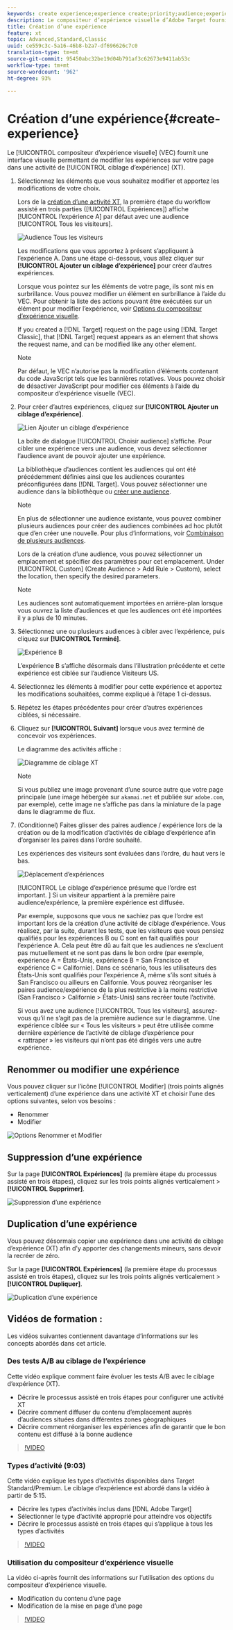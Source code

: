```yaml
---
keywords: create experience;experience create;priority;audience;experience;visual experience composer
description: Le compositeur d’expérience visuelle d’Adobe Target fournit une interface visuelle permettant de modifier les expériences sur votre page dans une activité de ciblage d’expérience (XT).
title: Création d’une expérience
feature: xt
topic: Advanced,Standard,Classic
uuid: ce559c3c-5a16-46b8-b2a7-df696626c7c0
translation-type: tm+mt
source-git-commit: 95450abc32be19d04b791af3c62673e9411ab53c
workflow-type: tm+mt
source-wordcount: '962'
ht-degree: 93%

---
```



# Création d’une expérience{#create-experience}

Le [!UICONTROL compositeur d’expérience visuelle] (VEC) fournit une interface visuelle permettant de modifier les expériences sur votre page dans une activité de [!UICONTROL ciblage d’expérience] (XT).

1. Sélectionnez les éléments que vous souhaitez modifier et apportez les modifications de votre choix.

   Lors de la [création d’une activité XT](/help/c-activities/t-experience-target/t-xt-create/xt-create.md), la première étape du workflow assisté en trois parties ([!UICONTROL Expériences]) affiche [!UICONTROL l’expérience A] par défaut avec une audience [!UICONTROL Tous les visiteurs].

   ![Audience Tous les visiteurs](/help/c-activities/t-experience-target/t-xt-create/assets/all-visitors.png)

   Les modifications que vous apportez à présent s’appliquent à l’expérience A. Dans une étape ci-dessous, vous allez cliquer sur **[!UICONTROL Ajouter un ciblage d’expérience]** pour créer d’autres expériences.

   Lorsque vous pointez sur les éléments de votre page, ils sont mis en surbrillance. Vous pouvez modifier un élément en surbrillance à l’aide du VEC. Pour obtenir la liste des actions pouvant être exécutées sur un élément pour modifier l’expérience, voir [Options du compositeur d’expérience visuelle](/help/c-experiences/c-visual-experience-composer/viztarget-options.md).

   If you created a [!DNL Target] request on the page using [!DNL Target Classic], that [!DNL Target] request appears as an element that shows the request name, and can be modified like any other element.

   >[!NOTE]
   >
   >Par défaut, le VEC n’autorise pas la modification d’éléments contenant du code JavaScript tels que les bannières rotatives. Vous pouvez choisir de désactiver JavaScript pour modifier ces éléments à l’aide du compositeur d’expérience visuelle (VEC).

1. Pour créer d’autres expériences, cliquez sur **[!UICONTROL Ajouter un ciblage d’expérience]**.

   ![Lien Ajouter un ciblage d’expérience](/help/c-activities/t-experience-target/t-xt-create/assets/add-experience-targeting.png)

   La boîte de dialogue [!UICONTROL Choisir audience] s’affiche. Pour cibler une expérience vers une audience, vous devez sélectionner l’audience avant de pouvoir ajouter une expérience.

   La bibliothèque d’audiences contient les audiences qui ont été précédemment définies ainsi que les audiences courantes préconfigurées dans [!DNL Target]. Vous pouvez sélectionner une audience dans la bibliothèque ou [créer une audience](/help/c-target/c-audiences/audiences.md#concept_65BE870D290E412D8BBF557EEA67C271).

   >[!NOTE]
   >
   >En plus de sélectionner une audience existante, vous pouvez combiner plusieurs audiences pour créer des audiences combinées ad hoc plutôt que d’en créer une nouvelle. Pour plus d’informations, voir [Combinaison de plusieurs audiences](/help/c-target/combining-multiple-audiences.md#concept_A7386F1EA4394BD2AB72399C225981E5).

   Lors de la création d’une audience, vous pouvez sélectionner un emplacement et spécifier des paramètres pour cet emplacement. Under [!UICONTROL Custom] (Create Audience > Add Rule > Custom), select the location, then specify the desired parameters.

   >[!NOTE]
   >
   >Les audiences sont automatiquement importées en arrière-plan lorsque vous ouvrez la liste d’audiences et que les audiences ont été importées il y a plus de 10 minutes.

1. Sélectionnez une ou plusieurs audiences à cibler avec l’expérience, puis cliquez sur **[!UICONTROL Terminé]**.

   ![Expérience B](/help/c-activities/t-experience-target/t-xt-create/assets/experience-b.png)

   L’expérience B s’affiche désormais dans l’illustration précédente et cette expérience est ciblée sur l’audience Visiteurs US.

1. Sélectionnez les éléments à modifier pour cette expérience et apportez les modifications souhaitées, comme expliqué à l’étape 1 ci-dessus.

1. Répétez les étapes précédentes pour créer d’autres expériences ciblées, si nécessaire.

1. Cliquez sur **[!UICONTROL Suivant]** lorsque vous avez terminé de concevoir vos expériences.

   Le diagramme des activités affiche :

   ![Diagramme de ciblage XT](/help/c-activities/t-experience-target/t-xt-create/assets/xt_diagram-new.png)

   >[!NOTE]
   >
   >Si vous publiez une image provenant d’une source autre que votre page principale (une image hébergée sur `akamai.net` et publiée sur `adobe.com`, par exemple), cette image ne s’affiche pas dans la miniature de la page dans le diagramme de flux.

1. (Conditionnel) Faites glisser des paires audience / expérience lors de la création ou de la modification d’activités de ciblage d’expérience afin d’organiser les paires dans l’ordre souhaité.

   Les expériences des visiteurs sont évaluées dans l’ordre, du haut vers le bas.

   ![Déplacement d’expériences](/help/c-activities/t-experience-target/t-xt-create/assets/move_experiences-new.png)

   [!UICONTROL Le ciblage d’expérience présume que l’ordre est important. ] Si un visiteur appartient à la première paire audience/expérience, la première expérience est diffusée.

   Par exemple, supposons que vous ne sachiez pas que l’ordre est important lors de la création d’une activité de ciblage d’expérience. Vous réalisez, par la suite, durant les tests, que les visiteurs que vous pensiez qualifiés pour les expériences B ou C sont en fait qualifiés pour l’expérience A. Cela peut être dû au fait que les audiences ne s’excluent pas mutuellement et ne sont pas dans le bon ordre (par exemple, expérience A = États-Unis, expérience B = San Francisco et expérience C = Californie). Dans ce scénario, tous les utilisateurs des États-Unis sont qualifiés pour l’expérience A, même s’ils sont situés à San Francisco ou ailleurs en Californie. Vous pouvez réorganiser les paires audience/expérience de la plus restrictive à la moins restrictive (San Francisco > Californie > États-Unis) sans recréer toute l’activité.

   Si vous avez une audience [!UICONTROL Tous les visiteurs], assurez-vous qu’il ne s’agit pas de la première audience sur le diagramme. Une expérience ciblée sur « Tous les visiteurs » peut être utilisée comme dernière expérience de l’activité de ciblage d’expérience pour « rattraper » les visiteurs qui n’ont pas été dirigés vers une autre expérience.

## Renommer ou modifier une expérience

Vous pouvez cliquer sur l’icône [!UICONTROL Modifier] (trois points alignés verticalement) d’une expérience dans une activité XT et choisir l’une des options suivantes, selon vos besoins :

* Renommer
* Modifier

![Options Renommer et Modifier](/help/c-activities/t-experience-target/t-xt-create/assets/experience_edit-new.png)

## Suppression d’une expérience

Sur la page **[!UICONTROL Expériences]** (la première étape du processus assisté en trois étapes), cliquez sur les trois points alignés verticalement > **[!UICONTROL Supprimer]**.

![Suppression d’une expérience](/help/c-activities/t-experience-target/t-xt-create/assets/delete-experience.png)

## Duplication d’une expérience

Vous pouvez désormais copier une expérience dans une activité de ciblage d’expérience (XT) afin d’y apporter des changements mineurs, sans devoir la recréer de zéro.

Sur la page **[!UICONTROL Expériences]** (la première étape du processus assisté en trois étapes), cliquez sur les trois points alignés verticalement > **[!UICONTROL Dupliquer]**.

![Duplication d’une expérience](/help/c-activities/t-experience-target/t-xt-create/assets/duplicate_experience-new.png)

## Vidéos de formation :

Les vidéos suivantes contiennent davantage d’informations sur les concepts abordés dans cet article.

### Des tests A/B au ciblage de l’expérience

Cette vidéo explique comment faire évoluer les tests A/B avec le ciblage d’expérience (XT).

* Décrire le processus assisté en trois étapes pour configurer une activité XT
* Décrire comment diffuser du contenu d’emplacement auprès d’audiences situées dans différentes zones géographiques
* Décrire comment réorganiser les expériences afin de garantir que le bon contenu est diffusé à la bonne audience

>[!VIDEO](https://video.tv.adobe.com/v/22418/)

### Types d’activité (9:03)

Cette vidéo explique les types d’activités disponibles dans Target Standard/Premium. Le ciblage d’expérience est abordé dans la vidéo à partir de 5:15.

* Décrire les types d’activités inclus dans [!DNL Adobe Target]
* Sélectionner le type d’activité approprié pour atteindre vos objectifs
* Décrire le processus assisté en trois étapes qui s’applique à tous les types d’activités

>[!VIDEO](https://video.tv.adobe.com/v/17386)

### Utilisation du compositeur d’expérience visuelle

La vidéo ci-après fournit des informations sur l’utilisation des options du compositeur d’expérience visuelle.

* Modification du contenu d’une page
* Modification de la mise en page d’une page

>[!VIDEO](https://video.tv.adobe.com/v/17399)